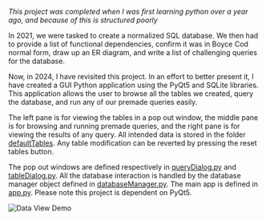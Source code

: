 *This project was completed when I was first learning python over a year ago, and because of this is structured poorly*

In 2021, we were tasked to create a normalized SQL database. We then had to provide a list of 
functional dependencies, confirm it was in Boyce Cod normal form, draw up an ER diagram, and 
write a list of challenging queries for the database.

Now, in 2024, I have revisited this project. In an effort to better present it, I have created 
a GUI Python application using the PyQt5 and SQLite libraries. This application allows the user 
to browse all the tables we created, query the database, and run any of our premade queries easily.

The left pane is for viewing the tables in a pop out window, the middle pane is for browsing 
and running premade queries, and the right pane is for viewing the results of any query. 
All intended data is stored in the folder [defaultTables](defaultTables). Any table modification can be 
reverted by pressing the reset tables button. 

The pop out windows are defined respectively in [queryDialog.py](queryDialog.py) and [tableDialog.py](tableDialog.py). All the 
database interaction is handled by the database manager object defined in [databaseManager.py](databaseManager.py). 
The main app is defined in [app.py](app.py). Please note this project is dependent on PyQt5.

 

![Data View Demo](https://github.com/ccomstoc/Database-Project-Showcase/assets/78567226/8600420f-8411-46c4-ba4b-7d7fbec81620)

